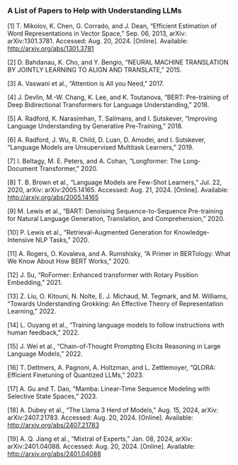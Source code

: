 ### A List of Papers to Help with Understanding LLMs

[1] T. Mikolov, K. Chen, G. Corrado, and J. Dean, “Efficient Estimation of Word Representations in Vector Space,” Sep. 06, 2013, arXiv: arXiv:1301.3781. Accessed: Aug. 20, 2024. [Online]. Available: http://arxiv.org/abs/1301.3781

[2] D. Bahdanau, K. Cho, and Y. Bengio, “NEURAL MACHINE TRANSLATION BY JOINTLY LEARNING TO ALIGN AND TRANSLATE,” 2015.

[3] A. Vaswani et al., “Attention is All you Need,” 2017.

[4] J. Devlin, M.-W. Chang, K. Lee, and K. Toutanova, “BERT: Pre-training of Deep Bidirectional Transformers for Language Understanding,” 2018.

[5] A. Radford, K. Narasimhan, T. Salimans, and I. Sutskever, “Improving Language Understanding by Generative Pre-Training,” 2018.

[6] A. Radford, J. Wu, R. Child, D. Luan, D. Amodei, and I. Sutskever, “Language Models are Unsupervised Multitask Learners,” 2019.

[7] I. Beltagy, M. E. Peters, and A. Cohan, “Longformer: The Long-Document Transformer,” 2020.

[8] T. B. Brown et al., “Language Models are Few-Shot Learners,” Jul. 22, 2020, arXiv: arXiv:2005.14165. Accessed: Aug. 21, 2024. [Online]. Available: 
http://arxiv.org/abs/2005.14165

[9] M. Lewis et al., “BART: Denoising Sequence-to-Sequence Pre-training for Natural Language Generation, Translation, and Comprehension,” 2020.

[10] P. Lewis et al., “Retrieval-Augmented Generation for Knowledge-Intensive NLP Tasks,” 2020.

[11] A. Rogers, O. Kovaleva, and A. Rumshisky, “A Primer in BERTology: What We Know About How BERT Works,” 2020.

[12] J. Su, “RoFormer: Enhanced transformer with Rotary Position Embedding,” 2021.

[13] Z. Liu, O. Kitouni, N. Nolte, E. J. Michaud, M. Tegmark, and M. Williams, “Towards Understanding Grokking: An Effective Theory of Representation Learning,” 2022.

[14] L. Ouyang et al., “Training language models to follow instructions with human feedback,” 2022.

[15] J. Wei et al., “Chain-of-Thought Prompting Elicits Reasoning in Large Language Models,” 2022.

[16] T. Dettmers, A. Pagnoni, A. Holtzman, and L. Zettlemoyer, “QLORA: Efficient Finetuning of Quantized LLMs,” 2023.

[17] A. Gu and T. Dao, “Mamba: Linear-Time Sequence Modeling with Selective State Spaces,” 2023.

[18] A. Dubey et al., “The Llama 3 Herd of Models,” Aug. 15, 2024, arXiv: arXiv:2407.21783. Accessed: Aug. 20, 2024. [Online]. Available: http://arxiv.org/abs/2407.21783

[19] A. Q. Jiang et al., “Mixtral of Experts,” Jan. 08, 2024, arXiv: arXiv:2401.04088. Accessed: Aug. 20, 2024. [Online]. Available: http://arxiv.org/abs/2401.04088
